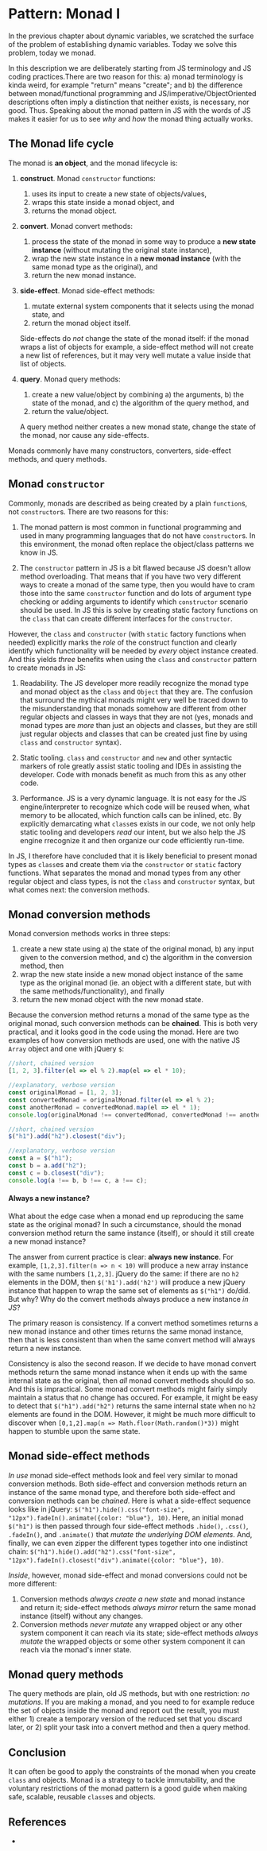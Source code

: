 # Pattern: Monad I

In the previous chapter about dynamic variables, we scratched the surface of the problem of establishing dynamic variables. Today we solve this problem, today we monad.

In this description we are deliberately starting from JS terminology and JS coding practices.There are two reason for this: a) monad terminology is kinda weird, for example "return" means "create"; and b) the difference between monad/functional programming and JS/imperative/ObjectOriented descriptions often imply a distinction that neither exists, is necessary, nor good. Thus. Speaking about the monad pattern in JS with the words of JS makes it easier for us to see *why* and *how* the monad thing actually works.  

## The Monad life cycle

The monad is **an object**, and the monad lifecycle is:

1. **construct**. Monad `constructor` functions:
   1. uses its input to create a new state of objects/values, 
   2. wraps this state inside a monad object, and
   3. returns the monad object. 
   
2. **convert**. Monad convert methods:
   1. process the state of the monad in some way to produce a **new state instance** (without mutating the original state instance),
   2. wrap the new state instance in a **new monad instance** (with the same monad type as the original), and
   3. return the new monad instance.

3. **side-effect**. Monad side-effect methods:
   1. mutate external system components that it selects using the monad state, and 
   2. return the monad object itself.
	
   Side-effects do *not* change the state of the monad itself: if the monad wraps a list of objects for example, a side-effect method will not create a new list of references, but it may very well mutate a value inside that list of objects.

4. **query**. Monad query methods:
   1. create a new value/object by combining a) the arguments, b) the state of the monad, and c) the algorithm of the query method, and
   2. return the value/object.
      
   A query method neither creates a new monad state, change the state of the monad, nor cause any side-effects.

Monads commonly have many constructors, converters, side-effect methods, and query methods.

## Monad `constructor`

Commonly, monads are described as being created by a plain `function`s, not `constructor`s. There are two reasons for this: 

1. The monad pattern is most common in functional programming and used in many programming languages that do not have `constructor`s. In this environment, the monad often replace the object/class patterns we know in JS.

2. The `constructor` pattern in JS is a bit flawed because JS doesn't allow method overloading. That means that if you have two very different ways to create a monad of the same type, then you would have to cram those into the same `constructor` function and do lots of argument type checking or adding arguments to identify which `constructor` scenario should be used. In JS this is solve by creating static factory functions on the `class` that can create different interfaces for the `constructor`.
   
However, the `class` and `constructor` (with `static` factory functions when needed) explicitly marks the *role* of the construct function and clearly identify which functionality will be needed by *every* object instance created. And this yields *three* benefits when using the `class` and `constructor` pattern to create monads in JS:

1. Readability. The JS developer more readily recognize the monad type and monad object as the `class` and `Object` that they are. The confusion that surround the mythical monads might very well be traced down to the misunderstanding that monads somehow are different from other regular objects and classes in ways that they are not (yes, monads and monad types are *more* than just an objects and classes, but they are still just regular objects and classes that can be created just fine by using `class` and `constructor` syntax).

2. Static tooling. `class` and `constructor` and `new` and other syntactic markers of role greatly assist static tooling and IDEs in assisting the developer. Code with monads benefit as much from this as any other code.

3. Performance. JS is a very dynamic language. It is not easy for the JS engine/interpreter to recognize which code will be reused when, what memory to be allocated, which function calls can be inlined, etc. By explicitly demarcating what `class`es exists in our code, we not only help static tooling and developers *read* our intent, but we also help the JS engine rrecognize it and then organize our code efficiently run-time.

In JS, I therefore have concluded that it is likely beneficial to present monad types as `class`es and create them via the `constructor` or `static` factory functions. What separates the monad and monad types from any other regular object and class types, is not the `class` and `constructor` syntax, but what comes next: the conversion methods. 

## Monad conversion methods

Monad conversion methods works in three steps:

1. create a new state using a) the state of the original monad, b) any input given to the conversion method, and c) the algorithm in the conversion method, then
2. wrap the new state inside a new monad object instance of the same type as the original monad (ie. an object with a different state, but with the same methods/functionality), and finally
3. return the new monad object with the new monad state.

Because the conversion method returns a monad of the same type as the original monad, such conversion methods can be **chained**. This is both very practical, and it looks good in the code using the monad. Here are two examples of how conversion methods are used, one with the native JS `Array` object and one with jQuery `$`:

```javascript
//short, chained version
[1, 2, 3].filter(el => el % 2).map(el => el * 10);

//explanatory, verbose version 
const originalMonad = [1, 2, 3];
const convertedMonad = originalMonad.filter(el => el % 2);
const anotherMonad = convertedMonad.map(el => el * 1);
console.log(originalMonad !== convertedMonad, convertedMonad !== anotherMonad);

//short, chained version
$("h1").add("h2").closest("div");

//explanatory, verbose version 
const a = $("h1");
const b = a.add("h2");
const c = b.closest("div");
console.log(a !== b, b !== c, a !== c);
```

#### Always a new instance?

What about the edge case when a monad end up reproducing the same state as the original monad? In such a circumstance, should the monad conversion method return the same instance (itself), or should it still create a new monad instance? 

The answer from current practice is clear: **always new instance**. For example, `[1,2,3].filter(n => n < 10)` will produce a new array instance with the same numbers `[1,2,3]`. jQuery do the same: if there are no `h2` elements in the DOM, then `$('h1').add('h2')` will produce a new jQuery instance that happen to wrap the same set of elements as `$("h1")` do/did. But why? Why do the convert methods always produce a new instance *in JS*? 

The primary reason is consistency. If a convert method sometimes returns a new monad instance and other times returns the same monad instance, then that is less consistent than when the same convert method will always return a new instance.

Consistency is also the second reason. If we decide to have monad convert methods return the same monad instance when it ends up with the same internal state as the original, then *all* monad convert methods should do so. And this is impractical. Some monad convert methods might fairly simply maintain a status that no change has occured. For example, it might be easy to detect that `$("h1").add("h2")` returns the same internal state when no `h2` elements are found in the DOM. However, it might be much more difficult to discover when `[0,1,2].map(n => Math.floor(Math.random()*3))` might happen to stumble upon the same state.

## Monad side-effect methods

*In use* monad side-effect methods look and feel very similar to monad conversion methods. Both side-effect and conversion methods return an instance of the same monad type, and therefore both side-effect and conversion methods can be *chained*. Here is what a side-effect sequence looks like in jQuery: `$("h1").hide().css("font-size", "12px").fadeIn().animate({color: "blue"}, 10)`. Here, an initial monad `$("h1")` is then passed through four side-effect methods `.hide()`, `.css()`, `.fadeIn()`, and `.animate()` that *mutate the underlying DOM elements*. And, finally, we can even zipper the different types together into one indistinct chain: `$("h1").hide().add("h2").css("font-size", "12px").fadeIn().closest("div").animate({color: "blue"}, 10)`. 

*Inside*, however, monad side-effect and monad conversions could not be more different: 
1. Conversion methods *always create a new state* and monad instance and return it; side-effect methods *always mirror* return the same monad instance (itself) without any changes.
2. Conversion methods *never mutate* any wrapped object or any other system component it can reach via its state; side-effect methods *always mutate* the wrapped objects or some other system component it can reach via the monad's inner state.

## Monad query methods

The query methods are plain, old JS methods, but with one restriction: *no mutations*. If you are making a monad, and you need to for example reduce the set of objects inside the monad and report out the result, you must either 1) create a temporary version of the reduced set that you discard later, or 2) split your task into a convert method and then a query method.

## Conclusion

It can often be good to apply the constraints of the monad when you create `class` and objects. Monad is a strategy to tackle immutability, and the voluntary restrictions of the monad pattern is a good guide when making safe, scalable, reusable `class`es and objects. 

## References

* 
